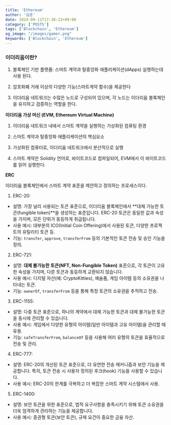 ```yaml
---
title: 'Ethereum'
author: '임훈'
date: 2024-09-11T17:30:13+09:00
category: ['POSTS']
tags: ['Blockchain', 'Ethereum']
og_image: "/images/gamer.png" 
keywords: ['Blockchain', 'Ethereum']
---
```

### 이더리움이란?

1. 블록체인 기반 플랫폼: 스마트 계약과 탈중앙화 애플리케이션(dApps) 실행하는데 사용 된다.

2. 암호화폐 거래 이상의 다양한 기능(스마트계약 함수)을 제공한다

3. 이더리움 네트워크는 수많은 노드로 구성되어 있으며, 각 노드는 이더리움 블록체인을 유지하고 검증하는 역할을 한다.

**이더리움 가상 머신 (EVM, Ethereum Virtual Machine)**

1. 이더리움 네트워크 내에서 스마트 계약을 실행하는 가상화된 컴퓨팅 환경

2. 스마트 계약과 탈중앙화 애플리케이션의 핵심요소

3. 가상화된 컴퓨터로, 이더리움 네트워크에서 분산적으로 실행

4. 스마트 계약은 Solidity 언어로, 바이트코드로 컴파일되어, EVM에서 이 바이트코드를 읽어 실행한다.

**ERC**

이더리움 블록체인에서 스마트 계약 표준을 제안하고 정의하는 프로세스이다.

1.	ERC-20:
* 설명: 가장 널리 사용되는 토큰 표준으로, 이더리움 블록체인에서 **대체 가능한 토큰(fungible token)**을 생성하는 표준입니다. ERC-20 토큰은 동일한 값과 속성을 가지며, 모든 단위가 동등하게 취급됩니다.
* 사용 예시: 대부분의 ICO(Initial Coin Offering)에서 사용된 토큰, 다양한 프로젝트의 유틸리티 토큰 등.
* 기능: `transfer`, `approve`, `transferFrom` 등의 기본적인 토큰 전송 및 승인 기능을 정의.

2.	ERC-721:
* 설명: **대체 불가능한 토큰(NFT, Non-Fungible Token)** 표준으로, 각 토큰이 고유한 속성을 가지며, 다른 토큰과 동등하게 교환되지 않습니다.
* 사용 예시: 디지털 자산(예: CryptoKitties), 예술품, 게임 아이템 등의 소유권을 나타내는 토큰.
* 기능: `ownerOf`, `transferFrom` 등을 통해 특정 토큰의 소유권을 추적하고 전송.

3.	ERC-1155:
* 설명: 다중 토큰 표준으로, 하나의 계약에서 대체 가능한 토큰과 대체 불가능한 토큰을 동시에 관리할 수 있습니다.
* 사용 예시: 게임에서 다양한 유형의 아이템(일반 아이템과 고유 아이템)을 관리할 때 유용.
* 기능: `safeTransferFrom`, `balanceOf` 등을 사용해 여러 유형의 토큰을 효율적으로 전송 및 관리.

4.	ERC-777:
* 설명: ERC-20의 개선된 토큰 표준으로, 더 유연한 전송 메커니즘과 보안 기능을 제공합니다. 특히, 토큰 전송 시 사용자 정의된 후크(hook) 기능을 사용할 수 있습니다.
* 사용 예시: ERC-20의 한계를 극복하고 더 복잡한 스마트 계약 시스템에서 사용.

5.	ERC-1400:
* 설명: 보안 토큰을 위한 표준으로, 법적 요구사항을 충족시키기 위해 토큰 소유권을 더욱 엄격하게 관리하는 기능을 제공합니다.
* 사용 예시: 증권형 토큰(보안 토큰), 규제 요건이 중요한 금융 자산.